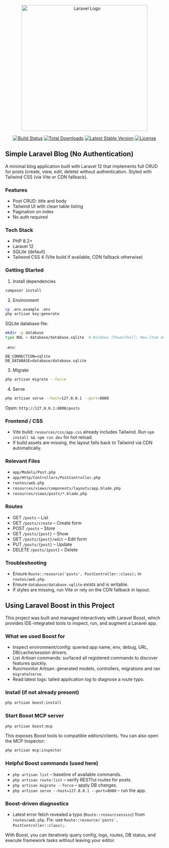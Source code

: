 <p align="center"><a href="https://laravel.com" target="_blank"><img src="https://raw.githubusercontent.com/laravel/art/master/logo-lockup/5%20SVG/2%20CMYK/1%20Full%20Color/laravel-logolockup-cmyk-red.svg" width="400" alt="Laravel Logo"></a></p>

<p align="center">
<a href="https://github.com/laravel/framework/actions"><img src="https://github.com/laravel/framework/workflows/tests/badge.svg" alt="Build Status"></a>
<a href="https://packagist.org/packages/laravel/framework"><img src="https://img.shields.io/packagist/dt/laravel/framework" alt="Total Downloads"></a>
<a href="https://packagist.org/packages/laravel/framework"><img src="https://img.shields.io/packagist/v/laravel/framework" alt="Latest Stable Version"></a>
<a href="https://packagist.org/packages/laravel/framework"><img src="https://img.shields.io/packagist/l/laravel/framework" alt="License"></a>
</p>

## Simple Laravel Blog (No Authentication)

A minimal blog application built with Laravel 12 that implements full CRUD for posts (create, view, edit, delete) without authentication. Styled with Tailwind CSS (via Vite or CDN fallback).

### Features
- Post CRUD: title and body
- Tailwind UI with clean table listing
- Pagination on index
- No auth required

### Tech Stack
- PHP 8.2+
- Laravel 12
- SQLite (default)
- Tailwind CSS 4 (Vite build if available, CDN fallback otherwise)

### Getting Started

1) Install dependencies
```bash
composer install
```

2) Environment
```bash
cp .env.example .env
php artisan key:generate
```

SQLite database file:
```bash
mkdir -p database
type NUL > database/database.sqlite  # Windows (PowerShell: New-Item database/database.sqlite -ItemType File)
```
`.env`:
```env
DB_CONNECTION=sqlite
DB_DATABASE=database/database.sqlite
```

3) Migrate
```bash
php artisan migrate --force
```

4) Serve
```bash
php artisan serve --host=127.0.0.1 --port=8000
```
Open: `http://127.0.0.1:8000/posts`

### Frontend / CSS
- Vite build: `resources/css/app.css` already includes Tailwind. Run `npm install && npm run dev` for hot reload.
- If build assets are missing, the layout falls back to Tailwind via CDN automatically.

### Relevant Files
- `app/Models/Post.php`
- `app/Http/Controllers/PostController.php`
- `routes/web.php`
- `resources/views/components/layouts/app.blade.php`
- `resources/views/posts/*.blade.php`

### Routes
- GET `/posts` – List
- GET `/posts/create` – Create form
- POST `/posts` – Store
- GET `/posts/{post}` – Show
- GET `/posts/{post}/edit` – Edit form
- PUT `/posts/{post}` – Update
- DELETE `/posts/{post}` – Delete

### Troubleshooting
- Ensure `Route::resource('posts', PostController::class);` in `routes/web.php`.
- Ensure `database/database.sqlite` exists and is writable.
- If styles are missing, run Vite or rely on the CDN fallback in layout.

## Using Laravel Boost in this Project

This project was built and managed interactively with Laravel Boost, which provides IDE-integrated tools to inspect, run, and augment a Laravel app.

### What we used Boost for
- Inspect environment/config: queried app name, env, debug, URL, DB/cache/session drivers.
- List Artisan commands: surfaced all registered commands to discover features quickly.
- Run/monitor Artisan: generated models, controllers, migrations and ran `migrate`/`serve`.
- Read latest logs: tailed application log to diagnose a route typo.

### Install (if not already present)
```bash
php artisan boost:install
```

### Start Boost MCP server
```bash
php artisan boost:mcp
```

This exposes Boost tools to compatible editors/clients. You can also open the MCP Inspector:
```bash
php artisan mcp:inspector
```

### Helpful Boost commands (used here)
- `php artisan list` – baseline of available commands.
- `php artisan route:list` – verify RESTful routes for posts.
- `php artisan migrate --force` – apply DB changes.
- `php artisan serve --host=127.0.0.1 --port=8000` – run the app.

### Boost-driven diagnostics
- Latest error fetch revealed a typo (`Route::resourcsesssss`) from `routes/web.php`. Fix: use `Route::resource('posts', PostController::class);`.

With Boost, you can iteratively query config, logs, routes, DB status, and execute framework tasks without leaving your editor.
